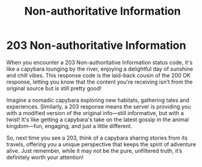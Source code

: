 ﻿---
category: 2xx
code: 203
cover: https://firebasestorage.googleapis.com/v0/b/capy-http.appspot.com/o/Capy-203-750x600.avif?alt=media
thumbnail: https://firebasestorage.googleapis.com/v0/b/capy-http.appspot.com/o/Capy-203-250x200.avif?alt=media
coverAlt: Non-authoritative Information
description: Non-authoritative Information
pubDate: 2014-06-01
tags:
- 2xx
title: Non-authoritative Information
---


# 203 Non-authoritative Information

When you encounter a 203 Non-authoritative Information status code, it's like a capybara lounging by the river, enjoying a delightful day of sunshine and chill vibes. This response code is the laid-back cousin of the 200 OK response, letting you know that the content you're receiving isn't from the original source but is still pretty good!

Imagine a nomadic capybara exploring new habitats, gathering tales and experiences. Similarly, a 203 response means the server is providing you with a modified version of the original info—still informative, but with a twist! It's like getting a capybara's take on the latest gossip in the animal kingdom—fun, engaging, and just a little different.

So, next time you see a 203, think of a capybara sharing stories from its travels, offering you a unique perspective that keeps the spirit of adventure alive. Just remember, while it may not be the pure, unfiltered truth, it’s definitely worth your attention!